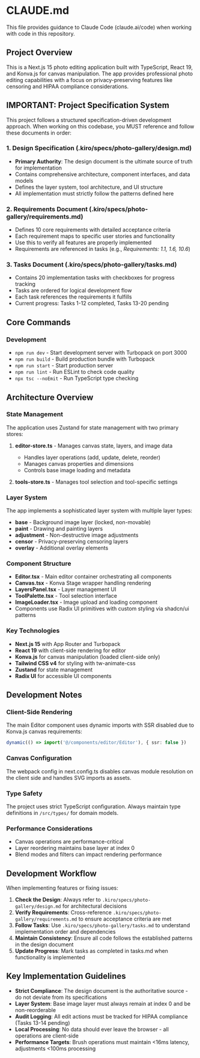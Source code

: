 # CLAUDE.md

This file provides guidance to Claude Code (claude.ai/code) when working with code in this repository.

## Project Overview

This is a Next.js 15 photo editing application built with TypeScript, React 19, and Konva.js for canvas manipulation. The app provides professional photo editing capabilities with a focus on privacy-preserving features like censoring and HIPAA compliance considerations.

## IMPORTANT: Project Specification System

This project follows a structured specification-driven development approach. When working on this codebase, you MUST reference and follow these documents in order:

### 1. Design Specification (.kiro/specs/photo-gallery/design.md)
- **Primary Authority**: The design document is the ultimate source of truth for implementation
- Contains comprehensive architecture, component interfaces, and data models
- Defines the layer system, tool architecture, and UI structure
- All implementation must strictly follow the patterns defined here

### 2. Requirements Document (.kiro/specs/photo-gallery/requirements.md)
- Defines 10 core requirements with detailed acceptance criteria
- Each requirement maps to specific user stories and functionality
- Use this to verify all features are properly implemented
- Requirements are referenced in tasks (e.g., _Requirements: 1.1, 1.6, 10.6_)

### 3. Tasks Document (.kiro/specs/photo-gallery/tasks.md)
- Contains 20 implementation tasks with checkboxes for progress tracking
- Tasks are ordered for logical development flow
- Each task references the requirements it fulfills
- Current progress: Tasks 1-12 completed, Tasks 13-20 pending

## Core Commands

### Development
- `npm run dev` - Start development server with Turbopack on port 3000
- `npm run build` - Build production bundle with Turbopack
- `npm run start` - Start production server
- `npm run lint` - Run ESLint to check code quality
- `npx tsc --noEmit` - Run TypeScript type checking

## Architecture Overview

### State Management
The application uses Zustand for state management with two primary stores:

1. **editor-store.ts** - Manages canvas state, layers, and image data
   - Handles layer operations (add, update, delete, reorder)
   - Manages canvas properties and dimensions
   - Controls base image loading and metadata

2. **tools-store.ts** - Manages tool selection and tool-specific settings

### Layer System
The app implements a sophisticated layer system with multiple layer types:
- **base** - Background image layer (locked, non-movable)
- **paint** - Drawing and painting layers
- **adjustment** - Non-destructive image adjustments
- **censor** - Privacy-preserving censoring layers
- **overlay** - Additional overlay elements

### Component Structure
- **Editor.tsx** - Main editor container orchestrating all components
- **Canvas.tsx** - Konva Stage wrapper handling rendering
- **LayersPanel.tsx** - Layer management UI
- **ToolPalette.tsx** - Tool selection interface
- **ImageLoader.tsx** - Image upload and loading component
- Components use Radix UI primitives with custom styling via shadcn/ui patterns

### Key Technologies
- **Next.js 15** with App Router and Turbopack
- **React 19** with client-side rendering for editor
- **Konva.js** for canvas manipulation (loaded client-side only)
- **Tailwind CSS v4** for styling with tw-animate-css
- **Zustand** for state management
- **Radix UI** for accessible UI components

## Development Notes

### Client-Side Rendering
The main Editor component uses dynamic imports with SSR disabled due to Konva.js canvas requirements:
```typescript
dynamic(() => import('@/components/editor/Editor'), { ssr: false })
```

### Canvas Configuration
The webpack config in next.config.ts disables canvas module resolution on the client side and handles SVG imports as assets.

### Type Safety
The project uses strict TypeScript configuration. Always maintain type definitions in `/src/types/` for domain models.

### Performance Considerations
- Canvas operations are performance-critical
- Layer reordering maintains base layer at index 0
- Blend modes and filters can impact rendering performance

## Development Workflow

When implementing features or fixing issues:

1. **Check the Design**: Always refer to `.kiro/specs/photo-gallery/design.md` for architectural decisions
2. **Verify Requirements**: Cross-reference `.kiro/specs/photo-gallery/requirements.md` to ensure acceptance criteria are met
3. **Follow Tasks**: Use `.kiro/specs/photo-gallery/tasks.md` to understand implementation order and dependencies
4. **Maintain Consistency**: Ensure all code follows the established patterns in the design document
5. **Update Progress**: Mark tasks as completed in tasks.md when functionality is implemented

## Key Implementation Guidelines

- **Strict Compliance**: The design document is the authoritative source - do not deviate from its specifications
- **Layer System**: Base image layer must always remain at index 0 and be non-reorderable
- **Audit Logging**: All edit actions must be tracked for HIPAA compliance (Tasks 13-14 pending)
- **Local Processing**: No data should ever leave the browser - all operations are client-side
- **Performance Targets**: Brush operations must maintain <16ms latency, adjustments <100ms processing